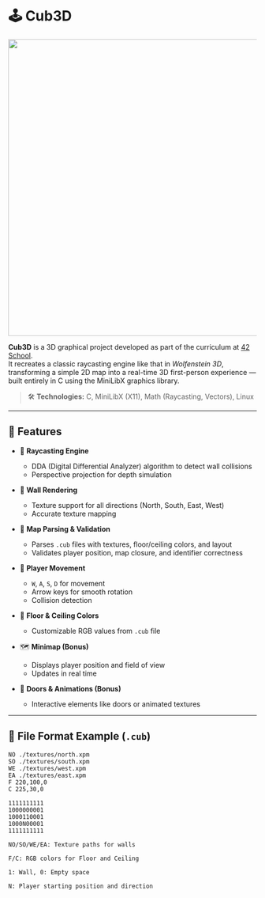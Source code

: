 # 🕹️ Cub3D

<p align="center">
  <img src="https://github.com/user-attachments/assets/f6a32b7b-3b91-4875-97f5-afe998db44e5" width="600" />
</p>

**Cub3D** is a 3D graphical project developed as part of the curriculum at [42 School](https://42.fr/).  
It recreates a classic raycasting engine like that in *Wolfenstein 3D*, transforming a simple 2D map into a real-time 3D first-person experience — built entirely in C using the MiniLibX graphics library.

> 🛠️ **Technologies:** C, MiniLibX (X11), Math (Raycasting, Vectors), Linux

---

## 🚀 Features

- 🔭 **Raycasting Engine**
  - DDA (Digital Differential Analyzer) algorithm to detect wall collisions
  - Perspective projection for depth simulation

- 🧱 **Wall Rendering**
  - Texture support for all directions (North, South, East, West)
  - Accurate texture mapping

- 📜 **Map Parsing & Validation**
  - Parses `.cub` files with textures, floor/ceiling colors, and layout
  - Validates player position, map closure, and identifier correctness

- 👤 **Player Movement**
  - `W`, `A`, `S`, `D` for movement
  - Arrow keys for smooth rotation
  - Collision detection

- 🎨 **Floor & Ceiling Colors**
  - Customizable RGB values from `.cub` file

- 🗺️ **Minimap (Bonus)**
  - Displays player position and field of view
  - Updates in real time

- 🚪 **Doors & Animations (Bonus)**
  - Interactive elements like doors or animated textures

---

## 🧾 File Format Example (`.cub`)

```cub
NO ./textures/north.xpm
SO ./textures/south.xpm
WE ./textures/west.xpm
EA ./textures/east.xpm
F 220,100,0
C 225,30,0

1111111111
1000000001
1000110001
1000N00001
1111111111

NO/SO/WE/EA: Texture paths for walls

F/C: RGB colors for Floor and Ceiling

1: Wall, 0: Empty space

N: Player starting position and direction
